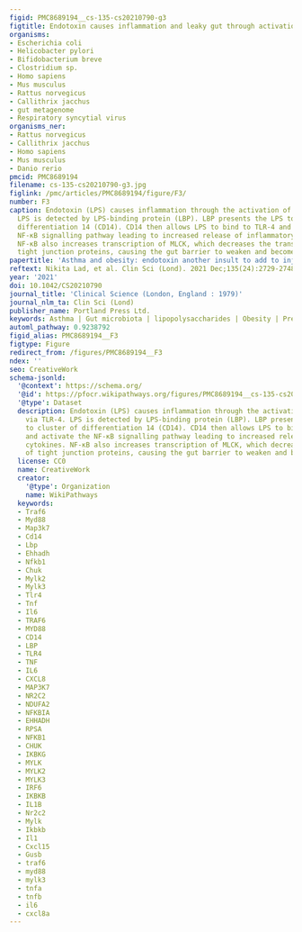 ```yaml
---
figid: PMC8689194__cs-135-cs20210790-g3
figtitle: Endotoxin causes inflammation and leaky gut through activation of NFKB pathways
organisms:
- Escherichia coli
- Helicobacter pylori
- Bifidobacterium breve
- Clostridium sp.
- Homo sapiens
- Mus musculus
- Rattus norvegicus
- Callithrix jacchus
- gut metagenome
- Respiratory syncytial virus
organisms_ner:
- Rattus norvegicus
- Callithrix jacchus
- Homo sapiens
- Mus musculus
- Danio rerio
pmcid: PMC8689194
filename: cs-135-cs20210790-g3.jpg
figlink: /pmc/articles/PMC8689194/figure/F3/
number: F3
caption: Endotoxin (LPS) causes inflammation through the activation of NF-κB via TLR-4.
  LPS is detected by LPS-binding protein (LBP). LBP presents the LPS to cluster of
  differentiation 14 (CD14). CD14 then allows LPS to bind to TLR-4 and activate the
  NF-κB signalling pathway leading to increased release of inflammatory cytokines.
  NF-κB also increases transcription of MLCK, which decreases the transcription of
  tight junction proteins, causing the gut barrier to weaken and become leaky.
papertitle: 'Asthma and obesity: endotoxin another insult to add to injury?.'
reftext: Nikita Lad, et al. Clin Sci (Lond). 2021 Dec;135(24):2729-2748.
year: '2021'
doi: 10.1042/CS20210790
journal_title: 'Clinical Science (London, England : 1979)'
journal_nlm_ta: Clin Sci (Lond)
publisher_name: Portland Press Ltd.
keywords: Asthma | Gut microbiota | lipopolysaccharides | Obesity | Prebiotic | Probiotic
automl_pathway: 0.9238792
figid_alias: PMC8689194__F3
figtype: Figure
redirect_from: /figures/PMC8689194__F3
ndex: ''
seo: CreativeWork
schema-jsonld:
  '@context': https://schema.org/
  '@id': https://pfocr.wikipathways.org/figures/PMC8689194__cs-135-cs20210790-g3.html
  '@type': Dataset
  description: Endotoxin (LPS) causes inflammation through the activation of NF-κB
    via TLR-4. LPS is detected by LPS-binding protein (LBP). LBP presents the LPS
    to cluster of differentiation 14 (CD14). CD14 then allows LPS to bind to TLR-4
    and activate the NF-κB signalling pathway leading to increased release of inflammatory
    cytokines. NF-κB also increases transcription of MLCK, which decreases the transcription
    of tight junction proteins, causing the gut barrier to weaken and become leaky.
  license: CC0
  name: CreativeWork
  creator:
    '@type': Organization
    name: WikiPathways
  keywords:
  - Traf6
  - Myd88
  - Map3k7
  - Cd14
  - Lbp
  - Ehhadh
  - Nfkb1
  - Chuk
  - Mylk2
  - Mylk3
  - Tlr4
  - Tnf
  - Il6
  - TRAF6
  - MYD88
  - CD14
  - LBP
  - TLR4
  - TNF
  - IL6
  - CXCL8
  - MAP3K7
  - NR2C2
  - NDUFA2
  - NFKBIA
  - EHHADH
  - RPSA
  - NFKB1
  - CHUK
  - IKBKG
  - MYLK
  - MYLK2
  - MYLK3
  - IRF6
  - IKBKB
  - IL1B
  - Nr2c2
  - Mylk
  - Ikbkb
  - Il1
  - Cxcl15
  - Gusb
  - traf6
  - myd88
  - mylk3
  - tnfa
  - tnfb
  - il6
  - cxcl8a
---
```


